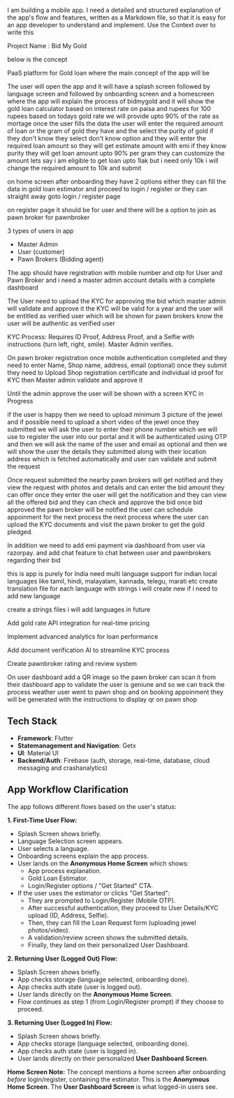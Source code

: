 I am building a mobile app. I need a detailed and structured explanation of the app's flow and features, written as a Markdown file, so that it is easy for an app developer to understand and implement. Use the Context over to write this

Project Name : Bid My Gold

below is the concept

PaaS platform for Gold loan where the main concept of the app will be

The user will open the app and it will have a splash screen followed by language screen and followed by onboarding screen and a homescreen where the app will explain the process of bidmygold and it will show the gold loan calculator based on interest rate on paisa and rupees for 100 rupees based on todays gold rate we will provide upto 90% of the rate as mortage once the user fills the data the user will enter the required amount of loan or the gram of gold they have and the select the purity of gold if they don't know they select don't know option and they will enter the required loan amount so they will get estimate amount with emi if they know purity they will get loan amount upto 90% per gram they can customize the amount lets say i am eligible to get loan upto 1lak but i need only 10k i will change the required amount to 10k and submit

on home screen after onboarding they have 2 options either they can fill the data in gold loan estimator and proceed to login / register or they can straight away goto login / register page

on register page it should be for user and there will be a option to join as pawn broker for pawnbroker

3 types of users in app

- Master Admin
- User (customer)
- Pawn Brokers (Bidding agent)

The app should have registration with mobile number and otp for User and Pawn Broker and i need a master admin account details with a complete dashboard

The User need to upload the KYC for approving the bid which master admin will validate and approve it the KYC will be valid for a year and the user will be entitled as verified user which will be shown for pawn brokers know the user will be authentic as verified user

KYC Process: Requires ID Proof, Address Proof, and a Selfie with instructions (turn left, right, smile). Master Admin verifies.

On pawn broker registration once mobile authentication completed and they need to enter Name, Shop name, address, email (optional) once they submit they need to Upload Shop registration certificate and individual id proof for KYC then Master admin validate and approve it

Until the admin approve the user will be shown with a screen KYC in Progress

if the user is happy then we need to upload minimum 3 picture of the jewel and if possible need to upload a short video of the jewel once they submitted we will ask the user to enter their phone number which we will use to register the user into our portal and it will be authenticated using OTP and then we will ask the name of the user and email as optional and then we will show the user the details they submitted along with their location address which is fetched automatically and user can validate and submit the request

Once request submitted the nearby pawn brokers will get notified and they view the request with photos and details and can enter the bid amount they can offer once they enter the user will get the notification and they can view all the offered bid and they can check and approve the bid once bid approved the pawn broker will be notified the user can schedule appoinment for the next process the next process where the user can upload the KYC documents and visit the pawn broker to get the gold pledged.

In addition we need to add emi payment via dashboard from user via razorpay. and add chat feature to chat between user and pawnbrokers regarding their bid

this is app is purely for India need multi language support for indian local languages like tamil, hindi, malayalam, kannada, telegu, marati etc create translation file for each language with strings i will create new if i need to add new language

create a strings files i will add languages in future

Add gold rate API integration for real-time pricing

Implement advanced analytics for loan performance

Add document verification AI to streamline KYC process

Create pawnbroker rating and review system

On user dashboard add a QR image so the pawn broker can scan it from their dashboard app to validate the user is geniune and so we can track the process weather user went to pawn shop and on booking appoinment they will be generated with the instructions to display qr on pawn shop

## Tech Stack

- **Framework**: Flutter
- **Statemanagement and Navigation**: Getx
- **UI**: Material UI
- **Backend/Auth**: Firebase (auth, storage, real-time, database, cloud messaging and crashanalytics)

## App Workflow Clarification

The app follows different flows based on the user's status:

**1. First-Time User Flow:**

- Splash Screen shows briefly.
- Language Selection screen appears.
- User selects a language.
- Onboarding screens explain the app process.
- User lands on the **Anonymous Home Screen** which shows:
  - App process explanation.
  - Gold Loan Estimator.
  - Login/Register options / "Get Started" CTA.
- If the user uses the estimator or clicks "Get Started":
  - They are prompted to Login/Register (Mobile OTP).
  - After successful authentication, they proceed to User Details/KYC upload (ID, Address, Selfie).
  - Then, they can fill the Loan Request form (uploading jewel photos/video).
  - A validation/review screen shows the submitted details.
  - Finally, they land on their personalized User Dashboard.

**2. Returning User (Logged Out) Flow:**

- Splash Screen shows briefly.
- App checks storage (language selected, onboarding done).
- App checks auth state (user is logged out).
- User lands directly on the **Anonymous Home Screen**.
- Flow continues as step 1 (from Login/Register prompt) if they choose to proceed.

**3. Returning User (Logged In) Flow:**

- Splash Screen shows briefly.
- App checks storage (language selected, onboarding done).
- App checks auth state (user is logged in).
- User lands directly on their personalized **User Dashboard Screen**.

**Home Screen Note:** The concept mentions a home screen after onboarding _before_ login/register, containing the estimator. This is the **Anonymous Home Screen**. The **User Dashboard Screen** is what logged-in users see.
